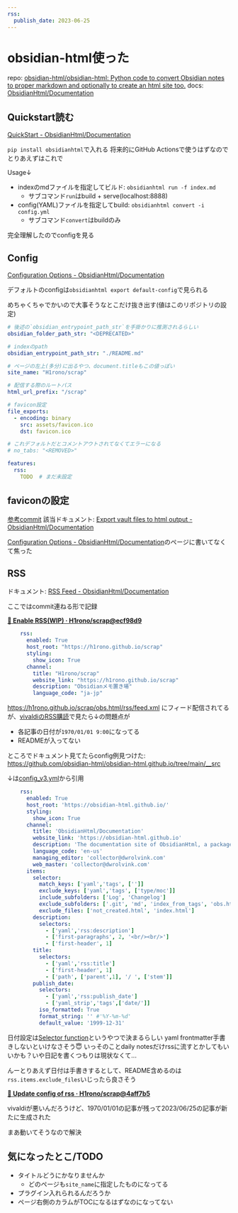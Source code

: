 ```yaml
---
rss:
  publish_date: 2023-06-25
---
```


# obsidian-html使った

repo: [obsidian-html/obsidian-html: Python code to convert Obsidian notes to proper markdown and optionally to create an html site too.](https://github.com/obsidian-html/obsidian-html)
docs: [ObsidianHtml/Documentation](https://obsidian-html.github.io/index.html)

## Quickstart読む

[QuickStart - ObsidianHtml/Documentation](https://obsidian-html.github.io/instructions/quickstart.html)

`pip install obsidianhtml`で入れる
将来的にGitHub Actionsで使うはずなのでとりあえずはこれで

Usage↓

- indexのmdファイルを指定してビルド: `obsidianhtml run -f index.md`
    - サブコマンド`run`はbuild + serve(localhost:8888)
- config(YAML)ファイルを指定してbuild: `obsidianhtml convert -i config.yml`
    - サブコマンド`convert`はbuildのみ

完全理解したのでconfigを見る

## Config

[Configuration Options - ObsidianHtml/Documentation](https://obsidian-html.github.io/configurations/configuration-options.html)

デフォルトのconfigは`obsidianhtml export default-config`で見られる

めちゃくちゃでかいので大事そうなとこだけ抜き出す(値はこのリポジトリの設定)

```yml
# 後述の`obsidian_entrypoint_path_str`を手掛かりに推測されるらしい
obsidian_folder_path_str: "<DEPRECATED>"

# indexのpath
obsidian_entrypoint_path_str: "./README.md"

# ページの左上(多分)に出るやつ、document.titleもこの値っぽい
site_name: "H1rono/scrap"

# 配信する際のルートパス
html_url_prefix: "/scrap"

# favicon設定
file_exports:
  - encoding: binary
    src: assets/favicon.ico
    dst: favicon.ico

# これデフォルトだとコメントアウトされてなくてエラーになる
# no_tabs: "<REMOVED>"

features:
  rss:
    TODO  # まだ未設定
```

## faviconの設定

[参考commit](https://github.com/H1rono/scrap/commit/17fa3af72f16f830614ac5e991a1312278ff6533)
該当ドキュメント: [Export vault files to html output - ObsidianHtml/Documentation](https://obsidian-html.github.io/configurations/tweaking/export-vault-files-to-html-output.html)

[Configuration Options - ObsidianHtml/Documentation](https://obsidian-html.github.io/configurations/configuration-options.html)のページに書いてなくて焦った

## RSS

ドキュメント: [RSS Feed - ObsidianHtml/Documentation](https://obsidian-html.github.io/configurations/features/rss-feed.html)

ここではcommit連ねる形で記録

**[🚧 Enable RSS(WIP) · H1rono/scrap@ecf98d9](https://github.com/H1rono/scrap/commit/ecf98d94de0f736745c5af3519e6ad1291f6fcc3)**

```yml
    rss:
      enabled: True
      host_root: "https://h1rono.github.io/scrap"
      styling:
        show_icon: True
      channel:
        title: "H1rono/scrap"
        website_link: "https://h1rono.github.io/scrap"
        description: "Obsidianメモ置き場"
        language_code: "ja-jp"
```

https://h1rono.github.io/scrap/obs.html/rss/feed.xml にフィード配信されてる
が、[vivaldiのRSS購読](https://help.vivaldi.com/ja/mail-ja/mail-feeds-ja/feeds/)で見たら↓の問題点が

- 各記事の日付が`1970/01/01 9:00`になってる
- READMEが入ってない

ところでドキュメント見てたらconfig例見つけた: https://github.com/obsidian-html/obsidian-html.github.io/tree/main/__src

↓は[config_v3.yml](https://github.com/obsidian-html/obsidian-html.github.io/blob/main/__src/config_v3.yml)から引用

```yml
    rss:
      enabled: True
      host_root: 'https://obsidian-html.github.io/'
      styling: 
        show_icon: True
      channel: 
        title: 'ObsidianHtml/Documentation'
        website_link: 'https://obsidian-html.github.io'
        description: 'The documentation site of ObsidianHtml, a package used to convert Obsidian notes to proper markdown and static HTML websites.'
        language_code: 'en-us'
        managing_editor: 'collector@dwrolvink.com'
        web_master: 'collector@dwrolvink.com'
      items:
        selector: 
          match_keys: ['yaml','tags', ['']]
          exclude_keys: ['yaml','tags', ['type/moc']]
          include_subfolders: ['Log', 'Changelog']
          exclude_subfolders: ['.git', 'md', 'index_from_tags', 'obs.html','__src']
          exclude_files: ['not_created.html', 'index.html']
        description:
          selectors:
            - ['yaml','rss:description']
            - ['first-paragraphs', 2, '<br/><br/>']
            - ['first-header', 1]
        title: 
          selectors: 
            - ['yaml','rss:title']
            - ['first-header', 1]
            - ['path', ['parent',1], '/ ', ['stem']]
        publish_date: 
          selectors: 
            - ['yaml','rss:publish_date']
            - ['yaml_strip','tags',['date/']]
          iso_formatted: True
          format_string: '' #'%Y-%m-%d'
          default_value: '1999-12-31'
```

日付設定は[Selector function](https://obsidian-html.github.io/configurations/features/rss-feed.html#!selector-functions)というやつで決まるらしい
yaml frontmatter手書きしないといけなさそう😇
いっそのことdaily notesだけrssに流すとかしてもいいかも？いや日記を書くつもりは現状なくて...

んーとりあえず日付は手書きするとして、README含めるのは`rss.items.exclude_files`いじったら良さそう

**[🔧 Update config of rss · H1rono/scrap@4aff7b5](https://github.com/H1rono/scrap/commit/4aff7b59092249b1bdd6fbafd5c2d5f4f1e7da65)**

vivaldiが悪いんだろうけど、1970/01/01の記事が残って2023/06/25の記事が新たに生成された

まあ動いてそうなので解決

## 気になったとこ/TODO

- タイトルどうにかなりませんか
    - どのページも`site_name`に指定したものになってる
- プラグイン入れられるんだろうか
- ページ右側のカラムがTOCになるはずなのになってない

